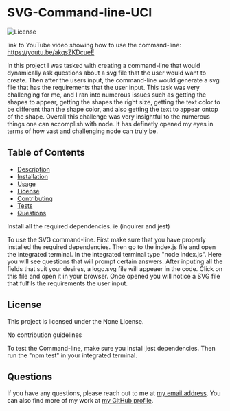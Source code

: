 # SVG-Command-line-UCI

![License](https://img.shields.io/badge/license-None-blue.svg)

link to YouTube video showing how to use the command-line: https://youtu.be/akqsZKDcueE

In this project I was tasked with creating a command-line that would dynamically ask questions about a svg file that the user would want to create. Then after the users input, the command-line would generate a svg file that has the requirements that the user input. This task was very challenging for me, and I ran into numerous issues such as getting the shapes to appear, getting the shapes the right size, getting the text color to be different than the shape color, and also getting the text to appear ontop of the shape. Overall this challenge was very insightful to the numerous things one can accomplish with node. It has definetly opened my eyes in terms of how vast and challenging node can truly be.

## Table of Contents

- [Description](#description)
- [Installation](#installation)
- [Usage](#usage)
- [License](#license)
- [Contributing](#contributing)
- [Tests](#tests)
- [Questions](#questions)

Install all the required dependencies. ie (inquirer and jest)

To use the SVG command-line. First make sure that you have properly installed the required dependencies. Then go to the index.js file and open the integrated terminal. In the integrated terminal type "node index.js". Here you will see questions that will prompt certain answers. After inputing all the fields that suit your desires, a logo.svg file will appeaer in the code. Click on this file and open it in your browser. Once opened you will notice a SVG file that fulfils the requirements the user input.

## License

This project is licensed under the None License.

No contribution guidelines

To test the Command-line, make sure you install jest dependencies. Then run the "npm test" in your integrated terminal.

## Questions

If you have any questions, please reach out to me at [my email address](jason1094dang@gmail.com). You can also find more of my work at [my GitHub profile](https://github.com/jasondang4).
